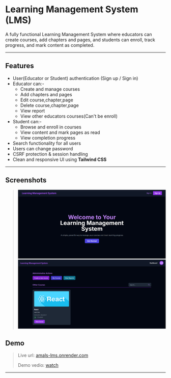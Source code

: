 #  Learning Management System (LMS)

A fully functional Learning Management System where educators can create courses, add chapters and pages, and students can enroll, track progress, and mark content as completed.

---

## Features

- User(Educator or Student) authentication (Sign up / Sign in)
- Educator can:-
    - Create and manage courses
    - Add chapters and pages
    - Edit course,chapter,page
    - Delete course,chapter,page  
    - View report
    - View other educators courses(Can't be enroll)
- Student can:-
    - Browse and enroll in courses
    - View content and mark pages as read
    - View completion progress
-  Search functionality for all users
-  Users can change password
-  CSRF protection & session handling
-  Clean and responsive UI using **Tailwind CSS**

---

## Screenshots

> ![Index page](https://github.com/ama1t/LearningManagementSystem/blob/main/Screenshot%202025-07-05%20000559.png)
> ![Educator dashboard](https://github.com/ama1t/LearningManagementSystem/blob/main/Screenshot%202025-07-05%20000637.png)


## Demo

> Live url: [amals-lms.onrender.com](https://amals-lms.onrender.com)
> 
> Demo vedio: [watch](https://amals-lms.onrender.com)

---
